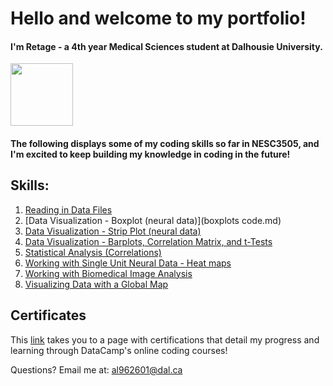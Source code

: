
# Hello and welcome to my portfolio!
#### I'm Retage - a 4th year Medical Sciences student at Dalhousie University. 

<img src = "https://user-images.githubusercontent.com/73716282/97746793-b73e6380-1ac9-11eb-8b3b-7c5609ee974b.png" width=100>

#### The following displays some of my coding skills so far in NESC3505, and I'm excited to keep building my knowledge in coding in the future!

## Skills:
1. [Reading in Data Files](ReadingData.md)
2. [Data Visualization - Boxplot (neural data)](boxplots code.md)
3. [Data Visualization - Strip Plot (neural data)](stripplot.md)
4. [Data Visualization - Barplots, Correlation Matrix, and t-Tests](Barplot.md)
5. [Statistical Analysis (Correlations)](scatter.md)
6. [Working with Single Unit Neural Data - Heat maps](spikingheatmaps.md)
7. [Working with Biomedical Image Analysis](biomedcode.md)
8. [Visualizing Data with a Global Map](------)


## Certificates
This [link](certificatespage.md) takes you to a page with certifications that detail my progress and learning through DataCamp's online coding courses! 

Questions? Email me at:
[al962601@dal.ca](mailto:al962601@dal.ca)
